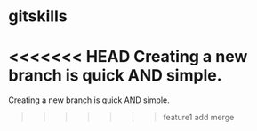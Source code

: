 # gitskills
<<<<<<< HEAD
Creating a new branch is quick AND simple.
=======
Creating a new branch is quick AND simple.
>>>>>>> feature1
add merge